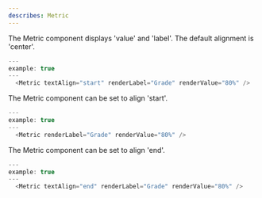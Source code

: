 ```yaml
---
describes: Metric
---
```


The Metric component displays 'value' and 'label'. The default alignment is 'center'.

```javascript
---
example: true
---
  <Metric textAlign="start" renderLabel="Grade" renderValue="80%" />
```

The Metric component can be set to align 'start'.

```javascript
---
example: true
---
  <Metric renderLabel="Grade" renderValue="80%" />
```

The Metric component can be set to align 'end'.

```javascript
---
example: true
---
  <Metric textAlign="end" renderLabel="Grade" renderValue="80%" />
```
